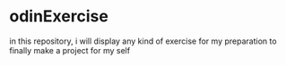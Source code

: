 # odinExercise

in this repository, i will display any kind of exercise for my preparation to finally make a project for my self
